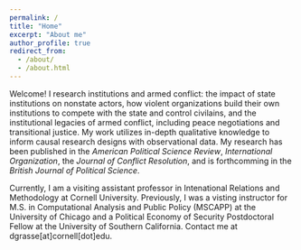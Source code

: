 ```yaml
---
permalink: /
title: "Home"
excerpt: "About me"
author_profile: true
redirect_from: 
  - /about/
  - /about.html
---
```


Welcome! I research institutions and armed conflict: the impact of state institutions on nonstate actors, how violent organizations build their own institutions to compete with the state and control civilains, and the institutional legacies of armed conflict, including peace negotiations and transitional justice. My work utilizes in-depth qualitative knowledge to inform causal research designs with observational data. My research has been published in the _American Political Science Review_, _International Organization_, the _Journal of Conflict Resolution_, and is forthcomming in the _British Journal of Political Science_. 

Currently, I am a visiting assistant professor in Intenational Relations and Methodology at Cornell University. Previously, I was a visting instructor for M.S. in Computational Analysis and Public Policy (MSCAPP) at the University of Chicago and a Political Economy of Security Postdoctoral Fellow at the University of Southern California. Contact me at dgrasse[at]cornell[dot]edu.


